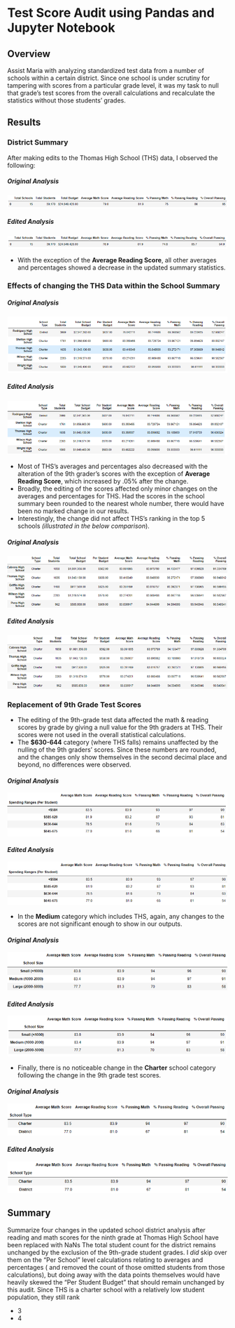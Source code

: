 # Test Score Audit using Pandas and Jupyter Notebook
## Overview
Assist Maria with analyzing standardized test data from a number of schools within a certain district. Since one school is under scrutiny for tampering with scores from a particular grade level, it was my task to null that grade’s test scores from the overall calculations and recalculate the statistics without those students’ grades.

## Results
### District Summary
After making edits to the Thomas High School (THS) data, I observed the following:
##### *Original Analysis*
![original_DistrictDF.png](/Resources/original_DistrictDF.png)
##### *Edited Analysis*
![edited_DistrictDF.png](/Resources/edited_DistrictDF.png)
- With the exception of the **Average Reading Score**, all other averages and percentages showed a decrease in the updated summary statistics. 

### Effects of changing the THS Data within the School Summary
##### *Original Analysis*
![original_SchoolDF.png](/Resources/original_SchoolDF.png)
##### *Edited Analysis*
![edited_SchoolDF.png](/Resources/edited_SchoolDF.png)
- Most of THS’s averages and percentages also decreased with the alteration of the 9th grader’s scores with the exception of **Average Reading Score**, which increased by .05% after the change. 
- Broadly, the editing of the scores affected only minor changes on the averages and percentages for THS. Had the scores in the school summary been rounded to the nearest whole number, there would have been no marked change in our results. 
- Interestingly, the change did not affect THS’s ranking in the top 5 schools *(illustrated in the below comparison*).
##### *Original Analysis*
![original_Top5DF2.png](/Resources/original_Top5DF2.png)
##### *Edited Analysis*
![edited_Top5DF2.png](/Resources/edited_Top5DF2.png)

### Replacement of 9th Grade Test Scores 
- The editing of the 9th-grade test data affected the math & reading scores by grade by giving a null value for the 9th graders at THS. Their scores were not used in the overall statistical calculations.
- The **$630-644** category (where THS falls) remains unaffected by the nulling of the 9th graders’ scores. Since these numbers are rounded, and the changes only show themselves in the second decimal place and beyond, no differences were observed.
#### *Original Analysis* 
![original_ScoresbySpending.png](/Resources/original_ScoresbySpending.png)
#### *Edited Analysis*
![edited_ScoresbySpending.png](/Resources/edited_ScoresbySpending.png)
- In the **Medium** category which includes THS, again, any changes to the scores are not significant enough to show in our outputs. 
#### *Original Analysis* 
![original_ScoresbySize.png](/Resources/original_ScoresbySize.png)
#### *Edited Analysis*
![edited_ScoresbySize.png](/Resources/edited_ScoresbySize.png)
- Finally, there is no noticeable change in the **Charter** school category following the change in the 9th grade test scores. 
#### *Original Analysis* 
![original_ScoresbyType.png](/Resources/original_ScoresbyType.png)
#### *Edited Analysis*
![edited_ScoresbyType.png](/Resources/edited_ScoresbyType.png)





## Summary
Summarize four changes in the updated school district analysis after reading and math scores for the ninth grade at Thomas High School have been replaced with NaNs
The total student count for the district remains unchanged by the exclusion of the 9th-grade student grades. I *did* skip over them on the “Per School” level calculations relating to averages and percentages ( and removed the count of those omitted students from those calculations), but doing away with the data points themselves would have heavily skewed the “Per Student Budget” that should remain unchanged by this audit. 
Since THS is a charter school with a relatively low student population, they still rank 
- 3
- 4


